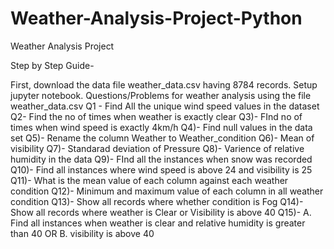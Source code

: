# Weather-Analysis-Project-Python
Weather Analysis Project

Step by Step Guide-

First, download the data file weather_data.csv having 8784 records.
Setup jupyter notebook.
Questions/Problems for weather analysis using the file weather_data.csv
Q1 - Find All the unique wind speed values in the dataset
Q2- Find the no of times when weather is exactly clear
Q3)- FInd no of times when wind speed is exactly 4km/h
Q4)- Find null values in the data set
Q5)- Rename the column Weather to Weather_condition
Q6)- Mean of visibility
Q7)- Standarad deviation of Pressure
Q8)- Varience of relative humidity in the data
Q9)- FInd all the instances when snow was recorded
Q10)- Find all instances where wind speed is above 24 and visibility is 25
Q11)- What is the mean value of each column against each weather condition
Q12)- Minimum and maximum value of each column in all weather condition
Q13)- Show all records where whether condition is Fog
Q14)- Show all records where weather is Clear or Visibility is above 40
Q15)-  A. Find all instances when weather is clear and relative humidity is greater than 40      OR      B. visibility is above 40

